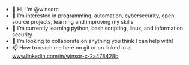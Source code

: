 - 👋 Hi, I’m @winsorc
- 👀 I’m interested in programming, automation, cybersecurity, open source projects, learning and improving my skills
- 🌱 I’m currently learning python, bash scripting, linux, and information security
- 💞️ I’m looking to collaborate on anything you think I can help with!
- 📫 How to reach me here on git or on linked in at www.linkedin.com/in/winsor-c-2a478428b

<!---
winsorc/winsorc is a ✨ special ✨ repository because its `README.md` (this file) appears on your GitHub profile.
You can click the Preview link to take a look at your changes.
--->
